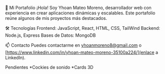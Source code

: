 
🌟 Mi Portafolio
¡Hola! Soy Yhoan Mateo Moreno, desarrollador web con experiencia en crear aplicaciones dinámicas y escalables. Este portafolio reúne algunos de mis proyectos más destacados.

🛠️ Tecnologías
Frontend: JavaScript, React, HTML, CSS, TailWind
Backend: Node.js, Express
Bases de Datos: MongoDB

📫 Contacto
Puedes contactarme en yhoanmoreno8@gmail.com o [https://www.linkedin.com/in/yhoan-mateo-moreno-35100a224/](enlace a LinkedIn).



Pendientes
*Cockies de sonido
*Cards 3D